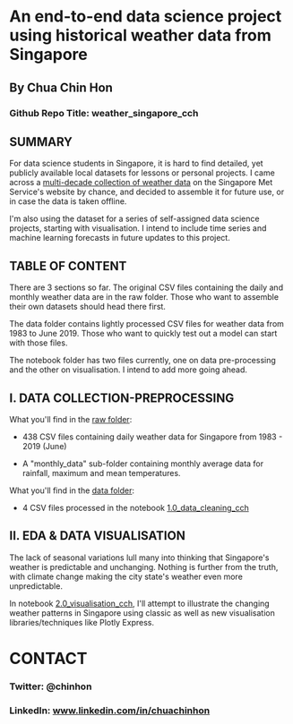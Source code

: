# An end-to-end data science project using historical weather data from Singapore

## By Chua Chin Hon
### Github Repo Title: weather_singapore_cch

## SUMMARY
For data science students in Singapore, it is hard to find detailed, yet publicly available local datasets for lessons or personal projects. I came across a [multi-decade collection of weather data](http://www.weather.gov.sg/climate-historical-daily/) on the Singapore Met Service's website by chance, and decided to assemble it for future use, or in case the data is taken offline. 

I'm also using the dataset for a series of self-assigned data science projects, starting with visualisation. I intend to include time series and machine learning forecasts in future updates to this project.  

## TABLE OF CONTENT
There are 3 sections so far. The original CSV files containing the daily and monthly weather data are in the raw folder. Those who want to assemble their own datasets should head there first.

The data folder contains lightly processed CSV files for weather data from 1983 to June 2019. Those who want to quickly test out a model can start with those files.

The notebook folder has two files currently, one on data pre-processing and the other on visualisation. I intend to add more going ahead.

## I. DATA COLLECTION-PREPROCESSING
What you'll find in the [raw folder](https://github.com/chuachinhon/weather_singapore_cch/tree/master/raw):

* 438 CSV files containing daily weather data for Singapore from 1983 - 2019 (June)

* A "monthly_data" sub-folder containing monthly average data for rainfall, maximum and mean temperatures.

What you'll find in the [data folder](https://github.com/chuachinhon/weather_singapore_cch/tree/master/data):
* 4 CSV files processed in the notebook [1.0_data_cleaning_cch](https://github.com/chuachinhon/weather_singapore_cch/blob/master/notebooks/1.0_data_cleaning_cch.ipynb) 


## II. EDA & DATA VISUALISATION
The lack of seasonal variations lull many into thinking that Singapore's weather is predictable and unchanging. Nothing is further from the truth, with climate change making the city state's weather even more unpredictable.

In notebook [2.0_visualisation_cch](2.0_visualisation_cch.ipynb), I'll attempt to illustrate the changing weather patterns in Singapore using classic as well as new visualisation libraries/techniques like Plotly Express.

# CONTACT
### Twitter: @chinhon
### LinkedIn: www.linkedin.com/in/chuachinhon